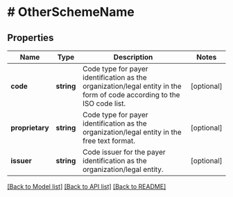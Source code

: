 # # OtherSchemeName

## Properties

Name | Type | Description | Notes
------------ | ------------- | ------------- | -------------
**code** | **string** | Code type for payer identification as the organization/legal entity in the form of code according to the ISO code list. | [optional]
**proprietary** | **string** | Code type for payer identification as the organization/legal entity in the free text format. | [optional]
**issuer** | **string** | Code issuer for the payer identification as the organization/legal entity. | [optional]

[[Back to Model list]](../../README.md#models) [[Back to API list]](../../README.md#endpoints) [[Back to README]](../../README.md)
